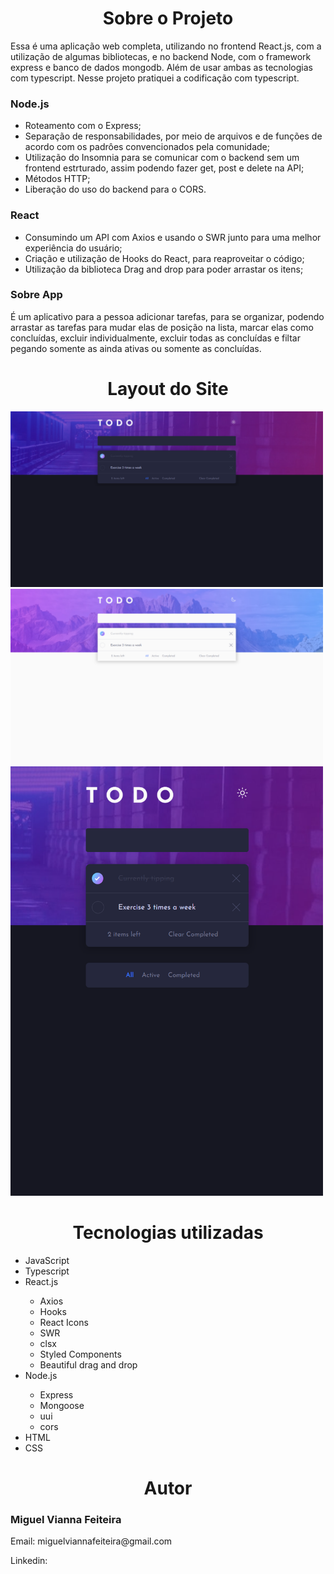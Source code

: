 <div>
  <h1 align="center">Sobre o Projeto</h1>
  <p> Essa é uma aplicação web completa, utilizando no frontend React.js, com a utilização de algumas bibliotecas, e no backend Node, com
  o framework express e banco de dados mongodb. Além de usar ambas as tecnologias com typescript.
  Nesse projeto pratiquei a codificação com typescript. </p>
  <div>
    <h3>Node.js</h3>
    <ul>
     <li>Roteamento com o Express;</li>
     <li>Separação de responsabilidades, por meio de arquivos e de funções de acordo com os padrôes convencionados pela comunidade;</li>
     <li>Utilização do Insomnia para se comunicar com o backend sem um frontend estrturado, assim podendo fazer get, post e delete na API;</li>
     <li>Métodos HTTP;</li>
     <li>Liberação do uso do backend para o CORS.</li>
    </ul>
  <div/>
    
  <div>
    <h3>React</h3>
    <ul>
     <li>Consumindo um API com Axios e usando o SWR junto para uma melhor experiência do usuário;</li>
     <li>Criação e utilização de Hooks do React, para reaproveitar o código;</li>
     <li>Utilização da biblioteca Drag and drop para poder arrastar os itens;</li>
    </ul>
  <div/>
    
  <div>
    <h3>Sobre App</h3>
      <p>É um aplicativo para a pessoa adicionar tarefas, para se organizar, podendo arrastar as tarefas para mudar elas de posição na lista, marcar
      elas como concluídas, excluir individualmente, excluir todas as concluídas e filtar pegando somente as ainda ativas ou somente as concluídas.</p>
  <div/>
</div>  

<div>
  <h1 align="center">Layout do Site</h1>
   <img src="./layout/Layout 1.png" width=500> 
   <img src="./layout/Layout 2.png" width=500> 
   <img src="./layout/layout mobile.png" width=500>
<!--    <img src="./layout/layout 3.png" width=500> -->
</div>

<div>
  <h1 align="center">Tecnologias utilizadas</h1>
  <ul>
    <li>JavaScript</li>  
    <li>Typescript</li>  
    <li>React.js</li> 
    <ul>
    <li>Axios</li>
    <li>Hooks</li>
    <li>React Icons</li>
    <li>SWR</li>
    <li>clsx</li>
    <li>Styled Components</li>
    <li>Beautiful drag and drop</li>
    </ul>
    <li>Node.js</li>  
    <ul>
    <li>Express</li>
    <li>Mongoose</li>
    <li>uui</li>
    <li>cors</li>
    </ul>
    <li>HTML</li>
    <li>CSS</li>
  </ul>
</div>

<div>
 <h1 align="center">Autor</h1>
 <h3>Miguel Vianna Feiteira</h3>
 <p>Email: miguelviannafeiteira@gmail.com</p>
 <p>Linkedin: </p>
</div>
